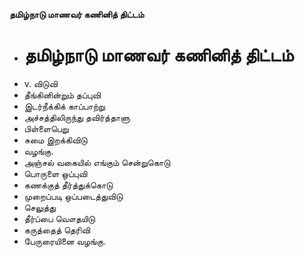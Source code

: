 **தமிழ்நாடு மாணவர் கணினித் திட்டம்**
- # தமிழ்நாடு மாணவர் கணினித் திட்டம்
- v. விடுவி
- தீங்கினின்றும் தப்புவி
- இடர்நீக்கிக் காப்பாற்று
- அச்சத்திலிருந்து தவிர்த்தாளு
- பிள்ளைபெறு
- சுமை இறக்கிவிடு
- வழங்கு.
- அஞ்சல் வகையில் எங்கும் சென்றுகொடு
- பொருளை ஒப்புவி
- கணக்குத் தீர்த்துக்கொடு
- முறைப்படி ஒப்படைத்துவிடு
- செலுத்து
- தீர்ப்பை வௌதயிடு
- கருத்தைத் தெரிவி
- பேருரையினை வழங்கு.

